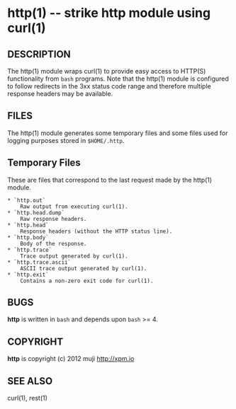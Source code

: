 http(1) -- strike http module using curl(1) 
=============================================

## DESCRIPTION

The http(1) module wraps curl(1) to provide easy access to HTTP(S) functionality from `bash` programs. Note that the http(1) module is configured to follow redirects in the 3xx status code range and therefore multiple response headers may be available.

## FILES

The http(1) module generates some temporary files and some files used for logging purposes stored in `$HOME/.http`.

## Temporary Files

These are files that correspond to the last request made by the http(1) module.

	* `http.out`
		Raw output from executing curl(1).
	* `http.head.dump`
		Raw response headers.
	* `http.head`
		Response headers (without the HTTP status line).
	* `http.body`
		Body of the response.
	* `http.trace`
		Trace output generated by curl(1).
	* `http.trace.ascii`
		ASCII trace output generated by curl(1).
	* `http.exit`
		Contains a non-zero exit code for curl(1).

## BUGS

**http** is written in `bash` and depends upon `bash` >= 4.

## COPYRIGHT

**http** is copyright (c) 2012 muji <http://xpm.io>

## SEE ALSO

curl(1), rest(1)

[DESCRIPTION]: #DESCRIPTION "DESCRIPTION"
[FILES]: #FILES "FILES"
[Temporary Files]: #Temporary-Files "Temporary Files"
[BUGS]: #BUGS "BUGS"
[COPYRIGHT]: #COPYRIGHT "COPYRIGHT"
[SEE ALSO]: #SEE-ALSO "SEE ALSO"


[bake(1)]: 	bake.1.html
[http(1)]: 	http.1.html
[rest(1)]: 	rest.1.html
[curl(1)]: 	http://man.cx/curl(1).html
[manpages(5)]: 	http://developer.apple.com/mac/library/documentation/Darwin/Reference/ManPages/man5/manpages.5.html.html
[http(1)]: http.1.html
[rest(1)]: rest.1.html
